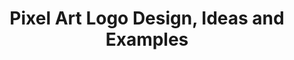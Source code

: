 ---
layout: section
title: Pixel Art Logo Design, Ideas and Examples
anchortext: Logo
permalink: /logo/
headernav: true
pagination-path: logo
pagination: 
  enabled: true
  category: logo
---